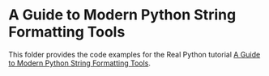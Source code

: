 # A Guide to Modern Python String Formatting Tools

This folder provides the code examples for the Real Python tutorial [A Guide to Modern Python String Formatting Tools](https://realpython.com/python-formatted-output/).
